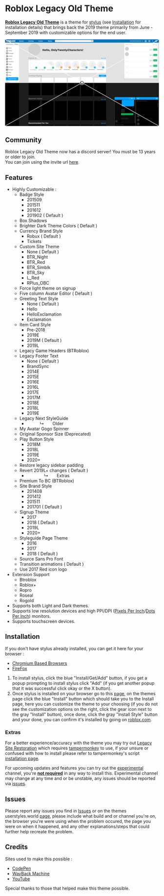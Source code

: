 # Roblox Legacy Old Theme
**[Roblox Legacy Old Theme](https://userstyles.world/style/5399/)** is a theme for [stylus](https://add0n.com/stylus.html) (see [Installation](#Installation) for installation details) that brings back the 2019 theme primarily from June - September 2019 with customizable options for the end user.

<p align="center">
    <img src="Thumbnails/Outputs/RLOT.png" alt="Roblox Legacy Old Theme Preview" title="Roblox Legacy Theme Preview">
</p>

## Community
Roblox Legacy Old Theme now has a discord server! You must be 13 years or older to join.
<br>
You can join using the invite url [here](https://discord.gg/sXZkehbWh6).

## Features
- Highly Customizable :
  - Badge Style
    - 201509
    - 201511
    - 201612
    - 201902 ( Default )
  - Box Shadows
  - Brighter Dark Theme Colors ( Default )
  - Currency Brand Style
    - Robux ( Default )
    - Tickets
  - Custom Site Theme
    - None ( Default )
    - BTR_Night
    - BTR_Red
    - BTR_Simblk
    - BTR_Sky
    - L_Red
    - RPlus_OBC
  - Force light theme on signup
  - Five column Avatar Editor ( Default )
  - Greeting Text Style
    - None ( Default )
    - Hello
    - HelloExclamation
    - Exclamation
  - Item Card Style
    - Pre-2018
    - 2019E
    - 2019M ( Default )
    - 2019L
  - Legacy Game Headers (BTRoblox)
  - Legacy Footer Text
    - None ( Default )
    - BrandSync
    - 2014E
    - 2015E
    - 2016E
    - 2016L
    - 2017E
    - 2017M
    - 2018E
    - 2018L
    - 2019E
  - Legacy Next StyleGuide
    -    ↳  Older
  - My Avatar Gogo Spinner
  - Original Sponsor Size (Deprecated)
  - Play Button Style
    - 2018M
    - 2018L
    - 2019E
    - 2020+
  - Restore legacy sidebar padding
  - Revert 2019L+ changes ( Default )
    -     ↳  Extras
  - Premium To BC (BTRoblox)
  - Site Brand Style
    - 201408
    - 201412
    - 201511
    - 201701 ( Default )
  - Signup Theme
    - 2017
    - 2018 ( Default )
    - 2019L
    - 2020+
  - Styleguide Page Theme
    - 2016
    - 2017
    - 2018 ( Default )
  - Source Sans Pro Font
  - Transition animations ( Default )
  - Use 2017 Red icon logo
- Extension Support
  - Btroblox
  - Roblox+
  - Ropro
  - Roseal
  - Rogold
- Supports both Light and Dark themes.
- Supports low resolution devices and high PPI/DPI ([Pixels Per Inch](https://en.wikipedia.org/wiki/Pixel_density)/[Dots Per Inch](https://en.wikipedia.org/wiki/Dots_per_inch)) monitors.
- Supports touchscreen devices.

## Installation

If you don't have stylus already installed, you can get it here for your browser :
- [Chromium Based Browsers](https://chrome.google.com/webstore/detail/stylus/clngdbkpkpeebahjckkjfobafhncgmne)
- [FireFox](https://addons.mozilla.org/en-US/firefox/addon/styl-us/?utm_source=addons.mozilla.org&utm_medium=referral&utm_content=search)

1. To install stylus, click the blue "Install/Get/Add" button, if you get a popup prompting to install stylus click "Add" (if you get another popup that it was successful click okay or the X button).
2. Once stylus is installed on your browser go to this [page](https://userstyles.world/style/5399/), on the themes page click the blue "Install" button which should take you to the Install page, here you can customize the theme to your choosing (if you do not see the customization options on the right, click the gear icon next to the gray "Install" button), once done, click the gray "Install Style" button and your done, you can confirm it's installed by going on [roblox.com](https://roblox.com/).

### Extras

For a better experience/accuracy with the theme you may try out [Legacy Site Restoration](https://raw.githubusercontent.com/tersiswilvin/Roblox-Legacy-Old-Theme/Release/Dev/Master/src/JS/LegacySiteRestoration.user.js) which requires [tampermonkey](https://www.tampermonkey.net/index.php#download) to use, if your unsure or confused with how to install please refer to tampermonkey's script [installation page](https://www.tampermonkey.net/faq.php?locale=en#Q102).

For upcoming updates and features you can try out the [experimental](https://github.com/tersiswilvin/Roblox-Legacy-Old-Theme/raw/refs/heads/Experimental/src/RLOTExperimental.user.css) channel, you're <ins>**not required**</ins> in any way to install this. Experimental channel may change at any time and or be unstable, any issues should be reported via [issues](#Issues).

## Issues

Please report any issues you find in [Issues](https://github.com/tersiswilvin/Roblox-2019-Old-Theme/issues) or on the themes userstyles.world [page](https://userstyles.world/style/5399/), please include what build and or channel you're on, the browser you're were using when the problem occured, the page you were on when it happened, and any other explanations/steps that could further help recreate the problem.

## Credits

Sites used to make this possible :
- [CodePen](https://codepen.io)
- [WayBack Machine](https://web.archive.org)
- [YouTube](https://www.YouTube.com)

Special thanks to those that helped make this theme possible.
